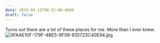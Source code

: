 ```yaml
---
date: 2019-04-15T08:52:00-0600
draft: false
---
```


Turns out there are a lot of these places for me. More than I ever knew. ![0FAAE10F-179F-4BE5-9F08-81D723C40E94.jpg](http://ianwhitney.micro.blog/uploads/2019/aaff1787c9.jpg)

